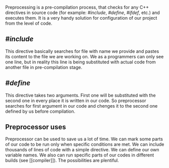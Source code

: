 Preprocessing is a pre-compilation process, that checks for any C++ directives in source code (for example: *#include*, *#define*, *#ifdef*, etc.) and executes them. It is a very handy solution for configuration of our project from the level of code. 

## *#include*
This directive basically searches for file with name we provide and pastes its content to the file we are working on. We as a programmers can only see one line, but in reality this line is being substituted with actual code from another file in pre-compilation stage.

## *#define*
This directive takes two arguments. First one will be substituted with the second one in every place it is written in our code. So preprocessor searches for first argument in our code and chenges it to the second one defined by us before compilation.

## Preprocessor uses
Preprocessor can be used to save us a lot of time. We can mark some parts of our code to be run only when specific conditions are met. We can include thousands of lines of code with a simple directive. We can define our own variable names. We also can run specific parts of our codes in different builds (see [[compiler]]). The possibilities are plentiful.